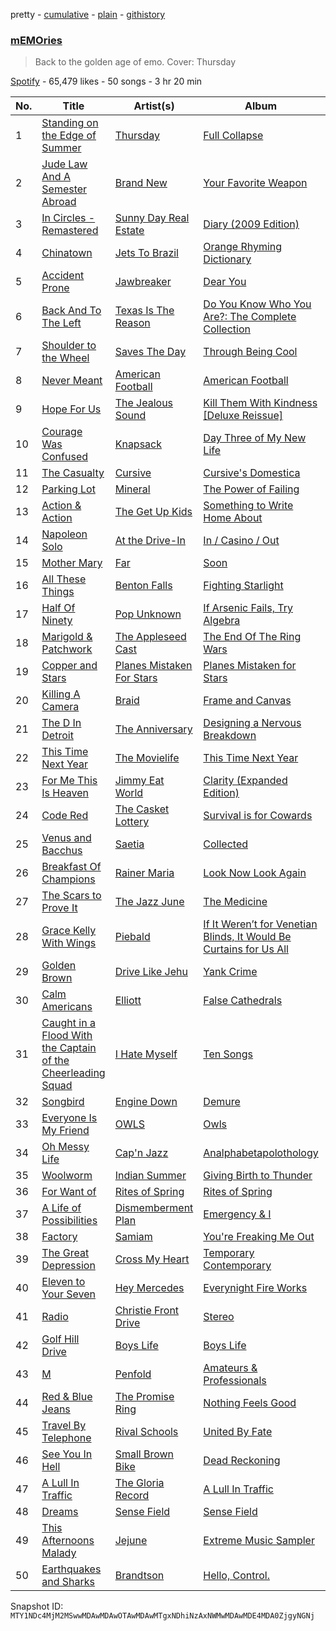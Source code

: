 pretty - [cumulative](/playlists/cumulative/37i9dQZF1DWYAyGN1XM1YS.md) - [plain](/playlists/plain/37i9dQZF1DWYAyGN1XM1YS) - [githistory](https://github.githistory.xyz/mackorone/spotify-playlist-archive/blob/main/playlists/plain/37i9dQZF1DWYAyGN1XM1YS)

### [mEMOries](https://open.spotify.com/playlist/37i9dQZF1DWYAyGN1XM1YS)

> Back to the golden age of emo\. Cover: Thursday

[Spotify](https://open.spotify.com/user/spotify) - 65,479 likes - 50 songs - 3 hr 20 min

| No. | Title | Artist(s) | Album | Length |
|---|---|---|---|---|
| 1 | [Standing on the Edge of Summer](https://open.spotify.com/track/5l2P0TBREso46wxFq4jQrI) | [Thursday](https://open.spotify.com/artist/61awhbNK16ku1uQyXRsQj5) | [Full Collapse](https://open.spotify.com/album/1ZYIBPNPc55E7LWg1ZBXhM) | 3:42 |
| 2 | [Jude Law And A Semester Abroad](https://open.spotify.com/track/4w7hIjpuEfvMPiyEgdqlf6) | [Brand New](https://open.spotify.com/artist/168dgYui7ExaU612eooDF1) | [Your Favorite Weapon](https://open.spotify.com/album/1kRnFF71UTGdHmSrRDllKj) | 3:42 |
| 3 | [In Circles \- Remastered](https://open.spotify.com/track/5k7RUvywwUAl7Dq6qEXR8c) | [Sunny Day Real Estate](https://open.spotify.com/artist/2lZkXWxkZsZzBocxMjN1or) | [Diary \(2009 Edition\)](https://open.spotify.com/album/2BpIgyANTKnyMIIRvXOjm2) | 4:58 |
| 4 | [Chinatown](https://open.spotify.com/track/7iLR3XqK3d5WbHeurAB1d8) | [Jets To Brazil](https://open.spotify.com/artist/03xcT10aipgYbYqusG7GWY) | [Orange Rhyming Dictionary](https://open.spotify.com/album/5zaVtrjodNQru22Rj4FIcD) | 5:35 |
| 5 | [Accident Prone](https://open.spotify.com/track/2Dqgj2nE6RwZKocWsWqXcG) | [Jawbreaker](https://open.spotify.com/artist/4bcaz6nXnH8LTRiXALe8XV) | [Dear You](https://open.spotify.com/album/7KyQp50wm9lprjaW6UMAkI) | 6:13 |
| 6 | [Back And To The Left](https://open.spotify.com/track/7f3tPmsyBQc0sua0SAINlZ) | [Texas Is The Reason](https://open.spotify.com/artist/7rXo5QTwwFBYZ5Z3veUVg8) | [Do You Know Who You Are?: The Complete Collection](https://open.spotify.com/album/3NXykL2XzIRmMEiMKjTkN7) | 3:55 |
| 7 | [Shoulder to the Wheel](https://open.spotify.com/track/4dKu1HkVL1xh96F1JfDTrn) | [Saves The Day](https://open.spotify.com/artist/5gWhlJBlLQGLOgYWO8lwCU) | [Through Being Cool](https://open.spotify.com/album/3yRpyOundyELlkOO6O4YSo) | 3:19 |
| 8 | [Never Meant](https://open.spotify.com/track/51R5mPcJjOnfv9lKY1u5sW) | [American Football](https://open.spotify.com/artist/5FwydyGVcsQllnM4xM6jw4) | [American Football](https://open.spotify.com/album/3wRBlpk5PRoixwOnLujTal) | 4:28 |
| 9 | [Hope For Us](https://open.spotify.com/track/2bhMvw4ZILdxeEVt9bXHAq) | [The Jealous Sound](https://open.spotify.com/artist/1ggwkSYO7sCaM9sBV4ldYf) | [Kill Them With Kindness \[Deluxe Reissue\]](https://open.spotify.com/album/2xsahntmompiEH4N7QQrWm) | 4:10 |
| 10 | [Courage Was Confused](https://open.spotify.com/track/2kVc8s89MliCutzKkXXROb) | [Knapsack](https://open.spotify.com/artist/7kcgO0DTza7One0HqXRIH7) | [Day Three of My New Life](https://open.spotify.com/album/6xK0rYqqBtzcIiq0rY90Al) | 3:51 |
| 11 | [The Casualty](https://open.spotify.com/track/5kgwBCYQtJ3vS0RpCrI6jG) | [Cursive](https://open.spotify.com/artist/1sylmUjlKYsLA49YtkNHW3) | [Cursive's Domestica](https://open.spotify.com/album/215RKfiHGpOXzOxftk3fqs) | 3:30 |
| 12 | [Parking Lot](https://open.spotify.com/track/73fIjW2iGt0eeWClhkZI6P) | [Mineral](https://open.spotify.com/artist/3N4eFtnZCCXfMs0hBQwujT) | [The Power of Failing](https://open.spotify.com/album/6FkVK6KcyzHviuaQhOME03) | 3:51 |
| 13 | [Action & Action](https://open.spotify.com/track/3rNRmQETcPHauTPFqS7z3T) | [The Get Up Kids](https://open.spotify.com/artist/54Bjxn26WsjfslQbNVtSCm) | [Something to Write Home About](https://open.spotify.com/album/3S0PabpZF2USPmwK8lIRZ8) | 4:05 |
| 14 | [Napoleon Solo](https://open.spotify.com/track/34q1w3Eh0vocZj0FOtVQAS) | [At the Drive\-In](https://open.spotify.com/artist/5E2rtn57BM2WPjwak4kGd5) | [In / Casino / Out](https://open.spotify.com/album/35qZXJifEQcpWnKP6E4oNv) | 4:48 |
| 15 | [Mother Mary](https://open.spotify.com/track/37loR0ac9T655PNfPIpHmA) | [Far](https://open.spotify.com/artist/0GQXHlIz6zMT0IeXQq26Pt) | [Soon](https://open.spotify.com/album/2ripjHj9gBOBakmPftt58S) | 2:16 |
| 16 | [All These Things](https://open.spotify.com/track/5bDDMJLKJrQLeMj2FpKTXd) | [Benton Falls](https://open.spotify.com/artist/2Gy32a74uxhKUDGuQL57kl) | [Fighting Starlight](https://open.spotify.com/album/3g2zFcP2exTjpyvOncGB9Z) | 5:03 |
| 17 | [Half Of Ninety](https://open.spotify.com/track/38Io4HK6GhMKlkzY3IXxS1) | [Pop Unknown](https://open.spotify.com/artist/4CLc2mcJfxXTAFGVHlonB7) | [If Arsenic Fails, Try Algebra](https://open.spotify.com/album/3oP8OX2XPNsI4uBCcrpYgG) | 4:03 |
| 18 | [Marigold & Patchwork](https://open.spotify.com/track/2MPndJjBcn555aZQyuvt3S) | [The Appleseed Cast](https://open.spotify.com/artist/0MkAzpDHUZpuDnWGUII4RN) | [The End Of The Ring Wars](https://open.spotify.com/album/46522TAHAMPyA2utw8bo3F) | 5:49 |
| 19 | [Copper and Stars](https://open.spotify.com/track/3X6BvcNz8QSYaXLqJ3uHfw) | [Planes Mistaken For Stars](https://open.spotify.com/artist/2rfJuPYf7n3inXgdDNxMku) | [Planes Mistaken for Stars](https://open.spotify.com/album/2yyupliWXQe9Dz4xYT3Y14) | 3:31 |
| 20 | [Killing A Camera](https://open.spotify.com/track/3RRDWqEDP3045W8EP7xnY4) | [Braid](https://open.spotify.com/artist/36gdsrHzKZ0Wyb3uH7ZbEv) | [Frame and Canvas](https://open.spotify.com/album/4Q0Q0m5YzJA4liSkoBlbhL) | 2:33 |
| 21 | [The D In Detroit](https://open.spotify.com/track/0tlgt22cueiCMotxCMc6Cf) | [The Anniversary](https://open.spotify.com/artist/1mi3Fx4j7ektT97ycLSxl8) | [Designing a Nervous Breakdown](https://open.spotify.com/album/42fsY10FqhlkSbkJA4lUCJ) | 4:16 |
| 22 | [This Time Next Year](https://open.spotify.com/track/3ZfoS2MfHC8aRldwqlknfS) | [The Movielife](https://open.spotify.com/artist/6WuH3nSjp98OqgwnDqYnRK) | [This Time Next Year](https://open.spotify.com/album/18KiEYIQ5jdFSpRzdNET1A) | 2:50 |
| 23 | [For Me This Is Heaven](https://open.spotify.com/track/64Kk49W8HFh22diWSBVxCr) | [Jimmy Eat World](https://open.spotify.com/artist/3Ayl7mCk0nScecqOzvNp6s) | [Clarity \(Expanded Edition\)](https://open.spotify.com/album/0JfCEzWgcuUxrAUZw5eUT4) | 4:06 |
| 24 | [Code Red](https://open.spotify.com/track/3Y82AcAH1o2NW04YYLXBZK) | [The Casket Lottery](https://open.spotify.com/artist/3kSqc2brwAF1kWRFWYe2fW) | [Survival is for Cowards](https://open.spotify.com/album/4t3CkrmaiYODMKPQ4h0wQa) | 4:43 |
| 25 | [Venus and Bacchus](https://open.spotify.com/track/10G4c1yAJymTIKTvPYP2Pm) | [Saetia](https://open.spotify.com/artist/5piONaqFh85tIjxSQgZuWA) | [Collected](https://open.spotify.com/album/63tBBmuRFk2tTIF4AeffOU) | 3:19 |
| 26 | [Breakfast Of Champions](https://open.spotify.com/track/7fYabANyBAwb9TcUxvTQ0s) | [Rainer Maria](https://open.spotify.com/artist/5OUVzPFZebtoZFs85MIQpz) | [Look Now Look Again](https://open.spotify.com/album/56YkqH5Vv03PAeMzcuQzoQ) | 3:37 |
| 27 | [The Scars to Prove It](https://open.spotify.com/track/1B6gt0Nvi3XmGvGrrdADkm) | [The Jazz June](https://open.spotify.com/artist/71jiZJ6LUwYWXihX80dZD0) | [The Medicine](https://open.spotify.com/album/4EryTp8PVe5XFM9wrIw26m) | 4:04 |
| 28 | [Grace Kelly With Wings](https://open.spotify.com/track/3LTwneFzQwPFSI1O8QfNXf) | [Piebald](https://open.spotify.com/artist/4rOGGTXaYygtFIHsPgLKJv) | [If It Weren’t for Venetian Blinds, It Would Be Curtains for Us All](https://open.spotify.com/album/0VrUE9XpB5OBnvRewc0Aq0) | 5:25 |
| 29 | [Golden Brown](https://open.spotify.com/track/74qgrn0YAo3cgRcH4xQBsA) | [Drive Like Jehu](https://open.spotify.com/artist/7FbdCzKUwoZs1v9bCl43Ev) | [Yank Crime](https://open.spotify.com/album/7AHbaRIYnilUwe981nZpmi) | 3:14 |
| 30 | [Calm Americans](https://open.spotify.com/track/5rH5kb3vapjDifLxgK3P4Q) | [Elliott](https://open.spotify.com/artist/6KkOfCQtoMpjS2qYgDxmHI) | [False Cathedrals](https://open.spotify.com/album/6s2VrdrRwXXB1kr6RcrKfv) | 4:25 |
| 31 | [Caught in a Flood With the Captain of the Cheerleading Squad](https://open.spotify.com/track/3HlL9LqIdf1v4C3BIK9dQA) | [I Hate Myself](https://open.spotify.com/artist/5m858bXqt99f2hWD72hySB) | [Ten Songs](https://open.spotify.com/album/3jLWGkPi9b5xbrrFaQIpzH) | 3:26 |
| 32 | [Songbird](https://open.spotify.com/track/2gupkqB7ID1d4x1aXXSWIM) | [Engine Down](https://open.spotify.com/artist/3y2Ft6gr35tMVtH2SKYIac) | [Demure](https://open.spotify.com/album/0tQYFiRlfKm5Cav5tzzVqG) | 5:27 |
| 33 | [Everyone Is My Friend](https://open.spotify.com/track/5BcarBozJi3Gv0ncP721y5) | [OWLS](https://open.spotify.com/artist/57sqenSxpn1IL2G0im58dj) | [Owls](https://open.spotify.com/album/2BcDHOiwrttJkcyzvuOnEr) | 3:26 |
| 34 | [Oh Messy Life](https://open.spotify.com/track/5UGOuPyoMT5XHNA75LJlQE) | [Cap'n Jazz](https://open.spotify.com/artist/3JhEcBWSCPXkRMt1VK14i4) | [Analphabetapolothology](https://open.spotify.com/album/4VgTw2LLWNMz1FIHkZuv5D) | 2:02 |
| 35 | [Woolworm](https://open.spotify.com/track/0dDXMlIEIV8FQ3pVn46H9K) | [Indian Summer](https://open.spotify.com/artist/1qRC7tQ3VepRoC8q0lB9Rf) | [Giving Birth to Thunder](https://open.spotify.com/album/2KTREthEKwlj4qSywE6AKS) | 7:25 |
| 36 | [For Want of](https://open.spotify.com/track/7mZjpi86XWnEBiu8VMR3GI) | [Rites of Spring](https://open.spotify.com/artist/1FIzwiROYEiAdCClC6Kvly) | [Rites of Spring](https://open.spotify.com/album/2xtDqnjyKOuOd3Y9wl3Thx) | 3:10 |
| 37 | [A Life of Possibilities](https://open.spotify.com/track/3TKWCQMU7xYEEslFXsj51i) | [Dismemberment Plan](https://open.spotify.com/artist/2JpHk8yju1DH1l3c9sXzOS) | [Emergency & I](https://open.spotify.com/album/0Y0V072vxDWEvCelPBaWAO) | 4:34 |
| 38 | [Factory](https://open.spotify.com/track/5hns2g1le2bQDkQaUJPRvB) | [Samiam](https://open.spotify.com/artist/7eNSfWxOEWP2B2QQgHGBoo) | [You're Freaking Me Out](https://open.spotify.com/album/06KigeTnRtnm7YS0hjIVl8) | 3:30 |
| 39 | [The Great Depression](https://open.spotify.com/track/1xNDXKQPbd49Ik9MxlwJ94) | [Cross My Heart](https://open.spotify.com/artist/5Lp6cRiaJy2ryj66SfTKYQ) | [Temporary Contemporary](https://open.spotify.com/album/3YNTAfolDugX8teETYvrCx) | 4:01 |
| 40 | [Eleven to Your Seven](https://open.spotify.com/track/1hxLx1gmWfsCSpDp8cJOl0) | [Hey Mercedes](https://open.spotify.com/artist/0R8uN7rVUuKGfTXQHjvB5U) | [Everynight Fire Works](https://open.spotify.com/album/7yBqFEyyKAzCJYoEmyuyTl) | 3:54 |
| 41 | [Radio](https://open.spotify.com/track/7GgXkT1jlg4MN9KYo3ULwK) | [Christie Front Drive](https://open.spotify.com/artist/0XsPWpim5jSh6iKDsD1Vqc) | [Stereo](https://open.spotify.com/album/16j7lqTblxGoqXXREFCEwT) | 3:49 |
| 42 | [Golf Hill Drive](https://open.spotify.com/track/3qAkXCzLSEHiypXxoLhl8K) | [Boys Life](https://open.spotify.com/artist/6pkUxQmEvLkvQRa75wf7Ta) | [Boys Life](https://open.spotify.com/album/6IiDM5sfirROcIXPRXxaUl) | 2:30 |
| 43 | [M](https://open.spotify.com/track/53sk4XbQHveSGDXq0k8asW) | [Penfold](https://open.spotify.com/artist/6DNcBVkeL2ucCkkTDJGcYn) | [Amateurs & Professionals](https://open.spotify.com/album/34MllYh3dtTSVGnE3m7mbg) | 4:23 |
| 44 | [Red & Blue Jeans](https://open.spotify.com/track/0j3m9AfsZfanscT1uLrVk1) | [The Promise Ring](https://open.spotify.com/artist/5li5GfWFVl73vu7r2bGitu) | [Nothing Feels Good](https://open.spotify.com/album/3jnvo99sNDXcVdlJmrDXOO) | 2:55 |
| 45 | [Travel By Telephone](https://open.spotify.com/track/0FgSTUS1Dbw3D1JUsWUh7E) | [Rival Schools](https://open.spotify.com/artist/558fch9H4BrW99aTfvtYrz) | [United By Fate](https://open.spotify.com/album/37TcohvwaAgxmhgqtf7rxC) | 2:47 |
| 46 | [See You In Hell](https://open.spotify.com/track/0cKYw9UErFhmPkOVsCU9L0) | [Small Brown Bike](https://open.spotify.com/artist/1zXtQWuMTmOYQUiP5a1c0j) | [Dead Reckoning](https://open.spotify.com/album/7eFAYhlNsXMkSApFtGUcap) | 3:15 |
| 47 | [A Lull In Traffic](https://open.spotify.com/track/2HmdQtNJDraTM9JNQCXC0K) | [The Gloria Record](https://open.spotify.com/artist/0gYSiuHXa3SjZA45d6AU0U) | [A Lull In Traffic](https://open.spotify.com/album/3WqgB3H5z4HaHWz9Fs3wo9) | 4:05 |
| 48 | [Dreams](https://open.spotify.com/track/4EutGBgzvoJ1MXN1LNfMOD) | [Sense Field](https://open.spotify.com/artist/5LzLPIRLOQVl1Gs3b4CRBT) | [Sense Field](https://open.spotify.com/album/4tx4qeSe8wTjMwznIHnvUa) | 4:22 |
| 49 | [This Afternoons Malady](https://open.spotify.com/track/0wHxHYnNvnhjX4f399sjMz) | [Jejune](https://open.spotify.com/artist/0dH7IS6J0rfzfMCyxG8b4V) | [Extreme Music Sampler](https://open.spotify.com/album/4m0GhiaLelgQ44HRnG14ow) | 4:21 |
| 50 | [Earthquakes and Sharks](https://open.spotify.com/track/7jATtiR7Sjfke3qKdA5HEd) | [Brandtson](https://open.spotify.com/artist/4wlNIqMnqGY8g2lcFTkzsY) | [Hello, Control.](https://open.spotify.com/album/6vfntMjrhjePcDe48vXOwz) | 2:57 |

Snapshot ID: `MTY1NDc4MjM2MSwwMDAwMDAwOTAwMDAwMTgxNDhiNzAxNWMwMDAwMDE4MDA0ZjgyNGNj`
